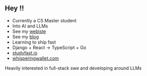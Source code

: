 ## Hey !!
* Currently a CS Master student
* Into AI and LLMs
* See my [webiste](https://hectoragvz.github.io/)
* See my [blog](https://hectoragvz.substack.com/)
* Learning to ship fast
* Django + React -> TypeScript + Go
* [studyfast.io](https://www.studyfast.io/)
* [whisperingwallet.com](https://www.whisperingwallet.com/)


Heavily interested in full-stack swe and developing around LLMs
